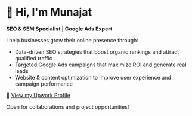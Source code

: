 # 👋 Hi, I'm Munajat

**SEO & SEM Specialist | Google Ads Expert**

I help businesses grow their online presence through:

- Data-driven SEO strategies that boost organic rankings and attract qualified traffic
- Targeted Google Ads campaigns that maximize ROI and generate real leads
- Website & content optimization to improve user experience and campaign performance

📌 [View my Upwork Profile](https://www.upwork.com/freelancers/~01650fba6381529571?mp_source=share)

Open for collaborations and project opportunities!
